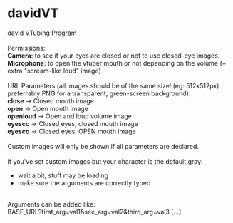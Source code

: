 # davidVT
david VTubing Program
<br>
<br>
Permissions:
<br>
**Camera**: to see if your eyes are closed or not to use closed-eye images.
<br>
**Microphone**: to open the vtuber mouth or not depending on the volume (+ extra "scream-like loud" image)
<br>
<br>
URL Parameters (all images should be of the same size! (eg: 512x512px) preferrably PNG for a transparent, green-screen background):
<br>
**close** -> Closed mouth image<br>
**open** -> Open mouth image<br>
**openloud** -> Open and loud volume image<br>
**eyescc** -> Closed eyes, closed mouth image<br>
**eyesco** -> Closed eyes, OPEN mouth image
<br><br>
Custom images will only be shown if all parameters are declared.
<br><br>
If you've set custom images but your character is the default gray:<br>
- wait a bit, stuff may be loading<br>
- make sure the arguments are correctly typed<br><br>

Arguments can be added like:<br>
BASE_URL?first_arg=val1&sec_arg=val2&third_arg=val3 [...]
